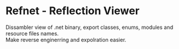 # Refnet - Reflection Viewer
Dissambler view of .net binary, export classes, enums, modules and resource files names.
<br>
Make reverse enginerring and expolration easier.

